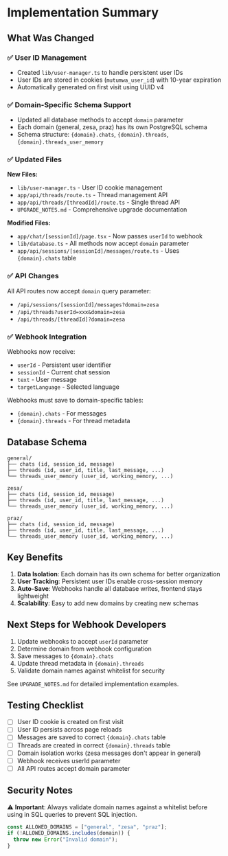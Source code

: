 # Implementation Summary

## What Was Changed

### ✅ User ID Management

- Created `lib/user-manager.ts` to handle persistent user IDs
- User IDs are stored in cookies (`mutumwa_user_id`) with 10-year expiration
- Automatically generated on first visit using UUID v4

### ✅ Domain-Specific Schema Support

- Updated all database methods to accept `domain` parameter
- Each domain (general, zesa, praz) has its own PostgreSQL schema
- Schema structure: `{domain}.chats`, `{domain}.threads`, `{domain}.threads_user_memory`

### ✅ Updated Files

**New Files:**

- `lib/user-manager.ts` - User ID cookie management
- `app/api/threads/route.ts` - Thread management API
- `app/api/threads/[threadId]/route.ts` - Single thread API
- `UPGRADE_NOTES.md` - Comprehensive upgrade documentation

**Modified Files:**

- `app/chat/[sessionId]/page.tsx` - Now passes `userId` to webhook
- `lib/database.ts` - All methods now accept `domain` parameter
- `app/api/sessions/[sessionId]/messages/route.ts` - Uses `{domain}.chats` table

### ✅ API Changes

All API routes now accept `domain` query parameter:

- `/api/sessions/[sessionId]/messages?domain=zesa`
- `/api/threads?userId=xxx&domain=zesa`
- `/api/threads/[threadId]?domain=zesa`

### ✅ Webhook Integration

Webhooks now receive:

- `userId` - Persistent user identifier
- `sessionId` - Current chat session
- `text` - User message
- `targetLanguage` - Selected language

Webhooks must save to domain-specific tables:

- `{domain}.chats` - For messages
- `{domain}.threads` - For thread metadata

## Database Schema

```
general/
├── chats (id, session_id, message)
├── threads (id, user_id, title, last_message, ...)
└── threads_user_memory (user_id, working_memory, ...)

zesa/
├── chats (id, session_id, message)
├── threads (id, user_id, title, last_message, ...)
└── threads_user_memory (user_id, working_memory, ...)

praz/
├── chats (id, session_id, message)
├── threads (id, user_id, title, last_message, ...)
└── threads_user_memory (user_id, working_memory, ...)
```

## Key Benefits

1. **Data Isolation**: Each domain has its own schema for better organization
2. **User Tracking**: Persistent user IDs enable cross-session memory
3. **Auto-Save**: Webhooks handle all database writes, frontend stays lightweight
4. **Scalability**: Easy to add new domains by creating new schemas

## Next Steps for Webhook Developers

1. Update webhooks to accept `userId` parameter
2. Determine domain from webhook configuration
3. Save messages to `{domain}.chats`
4. Update thread metadata in `{domain}.threads`
5. Validate domain names against whitelist for security

See `UPGRADE_NOTES.md` for detailed implementation examples.

## Testing Checklist

- [ ] User ID cookie is created on first visit
- [ ] User ID persists across page reloads
- [ ] Messages are saved to correct `{domain}.chats` table
- [ ] Threads are created in correct `{domain}.threads` table
- [ ] Domain isolation works (zesa messages don't appear in general)
- [ ] Webhook receives userId parameter
- [ ] All API routes accept domain parameter

## Security Notes

⚠️ **Important**: Always validate domain names against a whitelist before using in SQL queries to prevent SQL injection.

```typescript
const ALLOWED_DOMAINS = ["general", "zesa", "praz"];
if (!ALLOWED_DOMAINS.includes(domain)) {
  throw new Error("Invalid domain");
}
```

